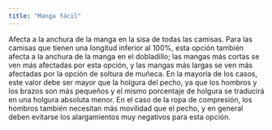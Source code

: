 ```yaml
---
title: "Manga fácil"
---
```


Afecta a la anchura de la manga en la sisa de todas las camisas. Para las camisas que tienen una longitud inferior al 100%, esta opción también afecta a la anchura de la manga en el dobladillo; las mangas más cortas se ven más afectadas por esta opción, y las mangas más largas se ven más afectadas por la opción de soltura de muñeca. En la mayoría de los casos, este valor debe ser mayor que la holgura del pecho, ya que los hombros y los brazos son más pequeños y el mismo porcentaje de holgura se traducirá en una holgura absoluta menor. En el caso de la ropa de compresión, los hombros también necesitan más movilidad que el pecho, y en general deben evitarse los alargamientos muy negativos para esta opción.

